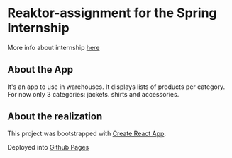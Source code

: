 # Reaktor-assignment for the Spring Internship

More info about internship [here](https://www.reaktor.com/careers/developer-spring-2021-4939207002/)

## About the App

It's an app to use in warehouses. It displays lists of products per category. For now only 3 categories: jackets. shirts and accessories.

## About the realization

This project was bootstrapped with [Create React App](https://github.com/facebook/create-react-app).

Deployed into [Github Pages](https://docs.github.com/en/free-pro-team@latest/github/working-with-github-pages/getting-started-with-github-pages)
